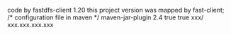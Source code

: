 code by fastdfs-client 1.20
this project version was mapped by fast-client;
/* configuration file in maven */
<plugin>
	<artifactId>maven-jar-plugin</artifactId>
	<version>2.4</version>
	<configuration>
		<archive>
			<manifest>
				<addDefaultImplementationEntries>true</addDefaultImplementationEntries>
				<addClasspath>true</addClasspath>
				<classpathPrefix>xxx/</classpathPrefix>
				<mainClass>xxx.xxx.xxx.xxx</mainClass>
			</manifest>
		</archive>
	</configuration>
</plugin>